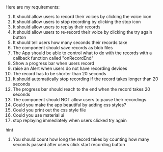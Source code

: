 Here are my requirements: 
1. It should allow users to record their voices by clicking the voice icon
2. It should allow users to stop recording by clicking the stop icon
3. It should allow users to replay their records
4. It should allow users to re-record their voice by clicking the try again button
5. It should tell users how many seconds their records take
6. The component should save records as blob files
7. The App should be able to control what to do with the records with a callback function called "onRecordEnd"
8. Show a progress bar when users record
9.  raise an Alert when users do not have recording devices
11. The record has to be shorter than 20 seconds
12. It should automatically stop recording if the record takes longer than 20 seconds
13. The progress bar should reach to the end when the record takes 20 seconds 
14. The component should NOT allow users to pause their recordings
15. Could you make the app beautiful by adding css styles?
16. Could you print out the css style file
17. Could you use material ui
18. stop replaying immediately when users clicked try again




hint
1. You should count how long the record takes by counting how many seconds passed after users click start recording button
